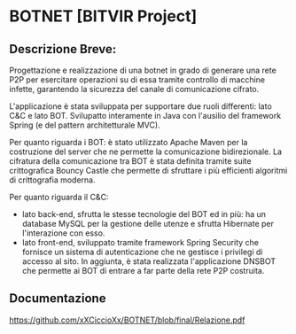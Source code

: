 # BOTNET [BITVIR Project]

## Descrizione Breve:
Progettazione e realizzazione di una botnet in grado di generare una rete P2P per esercitare operazioni su di essa tramite controllo di macchine infette, garantendo la sicurezza del canale di comunicazione cifrato.

L'applicazione è stata sviluppata per supportare due ruoli differenti: lato C&C e lato BOT.
Svilupatto interamente in Java con l'ausilio del framework Spring (e del pattern architetturale MVC). 

Per quanto riguarda i BOT:
è stato utilizzato Apache Maven per la costruzione del server che ne permette la comunicazione bidirezionale. 
La cifratura della comunicazione tra BOT è stata definita tramite suite crittografica Bouncy Castle che permette di sfruttare i più efficienti algoritmi di crittografia moderna. 

Per quanto riguarda il C&C:
- lato back-end, sfrutta le stesse tecnologie del BOT ed in più: ha un database MySQL per la gestione delle utenze e sfrutta Hibernate per l'interazione con esso.
- lato front-end, sviluppato tramite framework Spring Security che fornisce un sistema di autenticazione che ne gestisce i privilegi di accesso al sito.
In aggiunta, è stata realizzata l'applicazione DNSBOT che permette ai BOT di entrare a far parte della rete P2P costruita.

## Documentazione
https://github.com/xXCiccioXx/BOTNET/blob/final/Relazione.pdf
